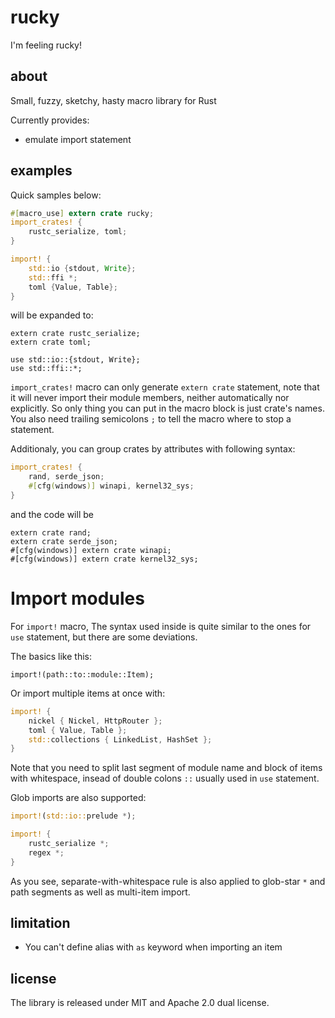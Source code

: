 # rucky
I'm feeling rucky!

## about
Small, fuzzy, sketchy, hasty macro library for Rust

Currently provides:
- emulate import statement

## examples

Quick samples below:

```rust
#[macro_use] extern crate rucky;
import_crates! {
    rustc_serialize, toml;
}

import! {
    std::io {stdout, Write};
    std::ffi *;
    toml {Value, Table};
}
```

will be expanded to:

```rust,no_run
extern crate rustc_serialize;
extern crate toml;

use std::io::{stdout, Write};
use std::ffi::*;
```

`import_crates!` macro can only generate `extern crate` statement, note that
it will never import their module members, neither automatically nor explicitly.
So only thing you can put in the macro block is just crate's names.
You also need trailing semicolons `;` to tell the macro where to stop a statement.

Additionaly, you can group crates by attributes with following syntax:

```rust
import_crates! {
    rand, serde_json;
    #[cfg(windows)] winapi, kernel32_sys;
}
```

and the code will be

```rust,ignore
extern crate rand;
extern crate serde_json;
#[cfg(windows)] extern crate winapi;
#[cfg(windows)] extern crate kernel32_sys;
```

# Import modules

For `import!` macro, The syntax used inside is quite similar to the ones
for `use` statement, but there are some deviations.

The basics like this:

```rust,ignore
import!(path::to::module::Item);
```

Or import multiple items at once with:

```rust
import! {
    nickel { Nickel, HttpRouter };
    toml { Value, Table };
    std::collections { LinkedList, HashSet };
}
```

Note that you need to split last segment of module name and block of items with
whitespace, insead of double colons `::` usually used in `use` statement.

Glob imports are also supported:

```rust
import!(std::io::prelude *);

import! {
    rustc_serialize *;
    regex *;
}
```

As you see, separate-with-whitespace rule is also applied to glob-star `*` and
path segments as well as multi-item import.

## limitation

- You can't define alias with `as` keyword when importing an item

## license

The library is released under MIT and Apache 2.0 dual license.
